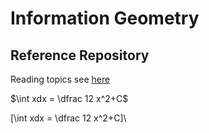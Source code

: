 # Information Geometry

## Reference Repository

Reading topics see [here](https://mega.nz/folder/8w1WUIbT#XeYvQcfdCtdAhH0vWn4eyw)

$\int xdx = \dfrac 12 x^2+C$

\[\int xdx = \dfrac 12 x^2+C]\
